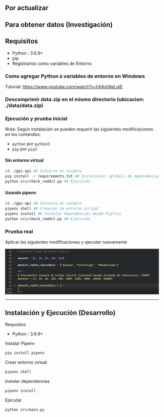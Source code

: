 ## Por actualizar

## Para obtener datos (Investigación)

## Requisitos

- Python : 3.6.9+
- pip
- Registrarlos como variables de Entorno

### Como agregar Python a variables de entorno en Windows

Tutorial: https://www.youtube.com/watch?v=hX4yh8eLqlE

### Descomprimir data.zip en el mismo directorio (ubicacion: ./data/data.zip)

### Ejecución y prueba inicial

Nota: Según instalación se pueden requerir las siguientes modificaciones en los comandos:

- `python` por `python3`
- `pip` por `pip3`

#### Sin entorno virtual

```bash
cd ./gpi-api ## Situarse en carpeta
pip install -r requirements.txt ## Instalación (global) de dependencias
python src/check_reddit.py ## Ejecución
```

#### Usando pipenv

```bash
cd ./gpi-api ## Situarse en carpeta
pipenv shell ## Creación de entorno virtual
pipenv install ## Instalar dependencias desde Pipfile
python src/check_reddit.py ## Ejecución
```

### Prueba real

Aplicar las siguientes modificaciones y ejecutar nuevamente

![](docs/modificacion.png)

---

## Instalación y Ejecución (Desarrollo)

Requisitos

- Python : 3.6.9+

Instalar Pipenv

```bash
pip install pipenv
```

Crear entorno virtual

```bash
pipenv shell
```

Instalar dependencias

```bash
pipenv install
```

Ejecutar

```bash
python src/main.py
```
